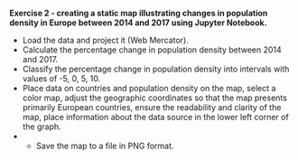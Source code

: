 <b> Exercise 2 - creating a static map illustrating changes in population density in Europe between 2014 and 2017 using Jupyter Notebook.</b>
- Load the data and project it (Web Mercator).
- Calculate the percentage change in population density between 2014 and 2017.
- Classify the percentage change in population density into intervals with values ​​of -5, 0, 5, 10.
- Place data on countries and population density on the map, select a color map, adjust the geographic coordinates so that the map presents primarily European countries, ensure the readability and clarity of the map, place information about the data source in the lower left corner of the graph.
- - Save the map to a file in PNG format.
